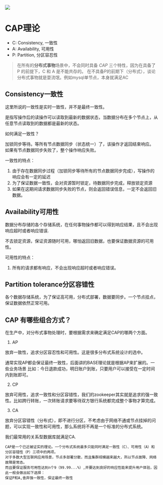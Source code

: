 ![](http://placekitten.com/800/200)


# CAP理论




* C: Consistency, 一致性
* A: Availability, 可用性
* P: Partition, 分区容忍性

> 在所有的**分布式事物**场景中，不会同时具备 _CAP_ 三个特性，因为在具备了 P 的前提下，C 和 A 是不能共存的。
> 在不具备P的前期下（分布式），谈论分布式事物就是耍流氓。例如mysql单节点，本身就满足AC

## Consistency一致性

这里所说的一致性是实时一致性，并不是最终一致性。

是指写操作后的读操作可以读取到最新的数据状态，当数据分布在多个节点上，从任意节点读取到的数据都是最新的状态。

如何满足一致性？

加锁同步等待。等所有节点数据同步（状态统一）了，该操作才返回结束响应。
如果有节点数据同步失败了，整个操作响应失败。

一致性的特点：

1. 由于存在数据同步过程（加锁同步等待所有的节点数据同步完成），写操作的响应会有一定的延迟
2. 为了保证数据一致性，会对资源暂时锁定，待数据同步完成，释放锁定资源
3. 如果在这期间请求数据同步失败的节点，则会返回错误信息，一定不会返回旧数据。

## Availability可用性

数据分布存储的各个存储系统，在任何事物操作都可以得到响应结果，且不会出现响应超时或者响应错误.

不去锁定资源，保证资源随时可用，哪怕返回旧数据，也要保证数据资源的可用性。

可用性的特点：

1. 所有的请求都有响应，不会出现响应超时或者响应错误。

## Partition tolerance分区容错性

各个数据存储系统，为了保证高可用，分布式部署，数据要同步。一个节点挂点，保证数据依然正常可用。


## CAP 有哪些组合方式？

在生产中，对分布式事物处理时，要根据需求来确定满足CAP的哪两个方面。

1. AP

放弃一致性，追求分区容忍性和可用性。这是很多分布式系统设计的选中。

通常实现AP都会保证最终一致性，后面讲的BASE理论就是根据AP来扩展的。一些业务场景 比如：今日退款成功，明日账户到账，只要用户可以接受在一定时间内到账即可。

2. CP

放弃可用性，追求一致性和分区容错性，我们的zookeeper其实就是追求的强一致性。比如跨行转账，一次转账请求要等待双方银行系统都完成整个事物才算完成。

3. CA

放弃分区容错性（分布式），即不进行分区，不考虑由于网络不通或节点挂掉的问题，可以实现一致性和可用性，那么系统将不再是一个标准的分布式系统。

我们最常用的关系型数据库就满足CA.

    CAP是一个已近被证实的理论。一个分布式系统最多只能同时满足一致性（C）、可用性（A）和分区容错性（P）三项中的两项。
    对于多数大型互联网应用场景，节点多部署分散，而且集群规模越来越大，所以节点故障、网络故障是常态。
    而且要保证服务可用性达到n个9（99.99...%）,并要达到良好的响应性能来提升用户体验，因此一般会做出如下选择：
    保证P和A,舍弃强一致性，保证最终一致性




